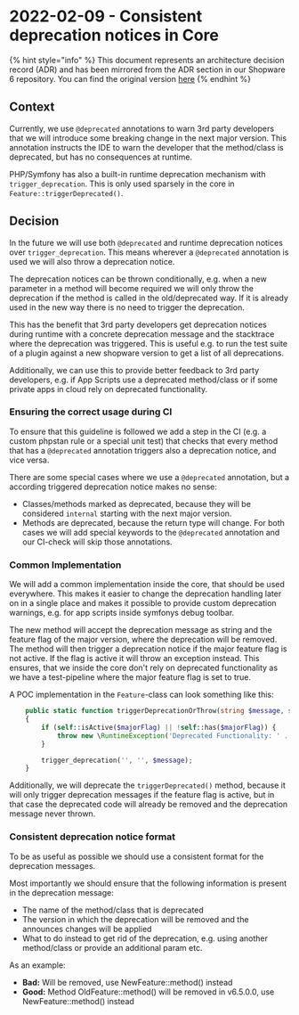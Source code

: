 # 2022-02-09 - Consistent deprecation notices in Core

{% hint style="info" %}
This document represents an architecture decision record (ADR) and has been mirrored from the ADR section in our Shopware 6 repository.
You can find the original version [here](https://github.com/shopware/platform/blob/trunk/adr/workflow/2022-02-28-consistent-deprecation-notices-in-core.md)
{% endhint %}

## Context

Currently, we use `@deprecated` annotations to warn 3rd party developers that we will introduce some breaking change in the next major version.
This annotation instructs the IDE to warn the developer that the method/class is deprecated, but has no consequences at runtime.

PHP/Symfony has also a built-in runtime deprecation mechanism with `trigger_deprecation`. This is only used sparsely in the core in `Feature::triggerDeprecated()`.

## Decision

In the future we will use both `@deprecated` and runtime deprecation notices over `trigger_deprecation`.
This means wherever a `@deprecated` annotation is used we will also throw a deprecation notice.

The deprecation notices can be thrown conditionally, e.g. when a new parameter in a method will become required we will only throw the deprecation if the method is called in the old/deprecated way. 
If it is already used in the new way there is no need to trigger the deprecation.

This has the benefit that 3rd party developers get deprecation notices during runtime with a concrete deprecation message and the stacktrace where the deprecation was triggered.
This is useful e.g. to run the test suite of a plugin against a new shopware version to get a list of all deprecations.

Additionally, we can use this to provide better feedback to 3rd party developers, e.g. if App Scripts use a deprecated method/class or if some private apps in cloud rely on deprecated functionality.

### Ensuring the correct usage during CI

To ensure that this guideline is followed we add a step in the CI (e.g. a custom phpstan rule or a special unit test) that checks that every method that has a `@deprecated` annotation triggers also a deprecation notice, and vice versa.

There are some special cases where we use a `@deprecated` annotation, but a according triggered deprecation notice makes no sense:
* Classes/methods marked as deprecated, because they will be considered `internal` starting with the next major version.
* Methods are deprecated, because the return type will change.
For both cases we will add special keywords to the `@deprecated` annotation and our CI-check will skip those annotations.

### Common Implementation

We will add a common implementation inside the core, that should be used everywhere. This makes it easier to change the deprecation handling later on in a single place and makes it possible to provide custom deprecation warnings, e.g. for app scripts inside symfonys debug toolbar.

The new method will accept the deprecation message as string and the feature flag of the major version, where the deprecation will be removed.
The method will then trigger a deprecation notice if the major feature flag is not active. If the flag is active it will throw an exception instead. 
This ensures, that we inside the core don't rely on deprecated functionality as we have a test-pipeline where the major feature flag is set to true.

A POC implementation in the `Feature`-class can look something like this:
```php
    public static function triggerDeprecationOrThrow(string $message, string $majorFlag): void
    {
        if (self::isActive($majorFlag) || !self::has($majorFlag)) {
            throw new \RuntimeException('Deprecated Functionality: ' . $message);
        }

        trigger_deprecation('', '', $message);
    }
```
Additionally, we will deprecate the `triggerDeprecated()` method, because it will only trigger deprecation messages if the feature flag is active, but in that case the deprecated code will already be removed and the deprecation message never thrown.

### Consistent deprecation notice format

To be as useful as possible we should use a consistent format for the deprecation messages.

Most importantly we should ensure that the following information is present in the deprecation message:
* The name of the method/class that is deprecated
* The version in which the deprecation will be removed and the announces changes will be applied
* What to do instead to get rid of the deprecation, e.g. using another method/class or provide an additional param etc.

As an example:
* **Bad:** Will be removed, use NewFeature::method() instead
* **Good:** Method OldFeature::method() will be removed in v6.5.0.0, use NewFeature::method() instead
